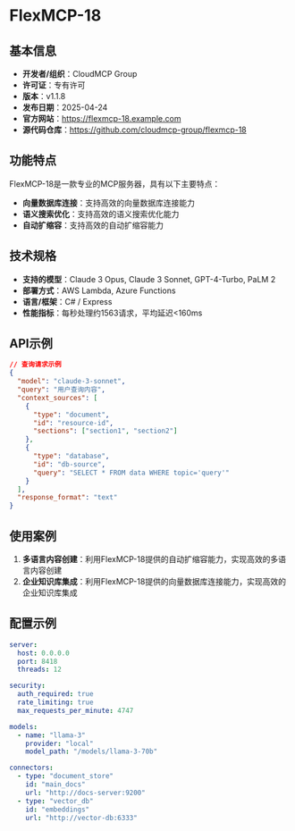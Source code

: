 # FlexMCP-18

## 基本信息

- **开发者/组织**：CloudMCP Group
- **许可证**：专有许可
- **版本**：v1.1.8
- **发布日期**：2025-04-24
- **官方网站**：https://flexmcp-18.example.com
- **源代码仓库**：https://github.com/cloudmcp-group/flexmcp-18

## 功能特点

FlexMCP-18是一款专业的MCP服务器，具有以下主要特点：

- **向量数据库连接**：支持高效的向量数据库连接能力
- **语义搜索优化**：支持高效的语义搜索优化能力
- **自动扩缩容**：支持高效的自动扩缩容能力


## 技术规格

- **支持的模型**：Claude 3 Opus, Claude 3 Sonnet, GPT-4-Turbo, PaLM 2
- **部署方式**：AWS Lambda, Azure Functions
- **语言/框架**：C# / Express
- **性能指标**：每秒处理约1563请求，平均延迟<160ms

## API示例

```json
// 查询请求示例
{
  "model": "claude-3-sonnet",
  "query": "用户查询内容",
  "context_sources": [
    {
      "type": "document",
      "id": "resource-id",
      "sections": ["section1", "section2"]
    },
    {
      "type": "database",
      "id": "db-source",
      "query": "SELECT * FROM data WHERE topic='query'"
    }
  ],
  "response_format": "text"
}
```

## 使用案例

1. **多语言内容创建**：利用FlexMCP-18提供的自动扩缩容能力，实现高效的多语言内容创建
2. **企业知识库集成**：利用FlexMCP-18提供的向量数据库连接能力，实现高效的企业知识库集成


## 配置示例

```yaml
server:
  host: 0.0.0.0
  port: 8418
  threads: 12

security:
  auth_required: true
  rate_limiting: true
  max_requests_per_minute: 4747

models:
  - name: "llama-3"
    provider: "local"
    model_path: "/models/llama-3-70b"

connectors:
  - type: "document_store"
    id: "main_docs"
    url: "http://docs-server:9200"
  - type: "vector_db"
    id: "embeddings"
    url: "http://vector-db:6333"
```